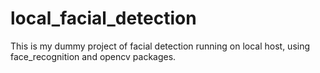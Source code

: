 # local_facial_detection
This is my dummy project of facial detection running on local host, using face_recognition and opencv packages.
